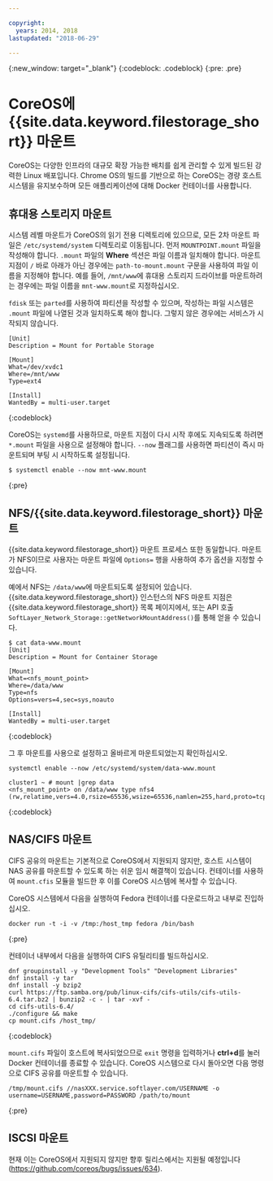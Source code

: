 ```yaml
---

copyright:
  years: 2014, 2018
lastupdated: "2018-06-29"

---
```

{:new_window: target="_blank"}
{:codeblock: .codeblock}
{:pre: .pre}

# CoreOS에 {{site.data.keyword.filestorage_short}} 마운트

CoreOS는 다양한 인프라의 대규모 확장 가능한 배치를 쉽게 관리할 수 있게 빌드된 강력한 Linux 배포입니다. Chrome OS의 빌드를 기반으로 하는 CoreOS는 경량 호스트 시스템을 유지보수하며 모든 애플리케이션에 대해 Docker 컨테이너를 사용합니다.

## 휴대용 스토리지 마운트

시스템 레벨 마운트가 CoreOS의 읽기 전용 디렉토리에 있으므로, 모든 2차 마운트 파일은 `/etc/systemd/system` 디렉토리로 이동됩니다. 먼저 `MOUNTPOINT.mount` 파일을 작성해야 합니다. `.mount` 파일의 **Where** 섹션은 파일 이름과 일치해야 합니다. 마운트 지점이 `/` 바로 아래가 아닌 경우에는 `path-to-mount.mount` 구문을 사용하여 파일 이름을 지정해야 합니다. 예를 들어, `/mnt/www`에 휴대용 스토리지 드라이브를 마운트하려는 경우에는 파일 이름을 `mnt-www.mount`로 지정하십시오. 

`fdisk` 또는 `parted`를 사용하여 파티션을 작성할 수 있으며, 작성하는 파일 시스템은 `.mount` 파일에 나열된 것과 일치하도록 해야 합니다. 그렇지 않은 경우에는 서비스가 시작되지 않습니다. 


```
[Unit]
Description = Mount for Portable Storage

[Mount]
What=/dev/xvdc1
Where=/mnt/www
Type=ext4

[Install]
WantedBy = multi-user.target
```
{:codeblock}


CoreOS는 `systemd`를 사용하므로, 마운트 지점이 다시 시작 후에도 지속되도록 하려면 `*.mount` 파일을 사용으로 설정해야 합니다. `--now` 플래그를 사용하면 파티션이 즉시 마운트되며 부팅 시 시작하도록 설정됩니다. 

```
$ systemctl enable --now mnt-www.mount
```
{:pre}

## NFS/{{site.data.keyword.filestorage_short}} 마운트

{{site.data.keyword.filestorage_short}} 마운트 프로세스 또한 동일합니다. 마운트가 NFS이므로 사용자는 마운트 파일에 `Options=` 행을 사용하여 추가 옵션을 지정할 수 있습니다.  

예에서 NFS는 `/data/www`에 마운트되도록 설정되어 있습니다. {{site.data.keyword.filestorage_short}} 인스턴스의 NFS 마운트 지점은 {{site.data.keyword.filestorage_short}} 목록 페이지에서, 또는 API 호출 `SoftLayer_Network_Storage::getNetworkMountAddress()`를 통해 얻을 수 있습니다. 

```
$ cat data-www.mount
[Unit]
Description = Mount for Container Storage

[Mount]
What=<nfs_mount_point>
Where=/data/www
Type=nfs
Options=vers=4,sec=sys,noauto

[Install]
WantedBy = multi-user.target
```
{:codeblock}

그 후 마운트를 사용으로 설정하고 올바르게 마운트되었는지 확인하십시오. 

```
systemctl enable --now /etc/systemd/system/data-www.mount

cluster1 ~ # mount |grep data
<nfs_mount_point> on /data/www type nfs4 (rw,relatime,vers=4.0,rsize=65536,wsize=65536,namlen=255,hard,proto=tcp,port=0,timeo=600,retrans=2,sec=sys,clientaddr=10.81.x.x,local_lock=none,addr=10.1.x.x)
```
{:codeblock}
 
## NAS/CIFS 마운트

CIFS 공유의 마운트는 기본적으로 CoreOS에서 지원되지 않지만, 호스트 시스템이 NAS 공유를 마운트할 수 있도록 하는 쉬운 임시 해결책이 있습니다. 컨테이너를 사용하여 `mount.cfis` 모듈을 빌드한 후 이를 CoreOS 시스템에 복사할 수 있습니다. 
 
CoreOS 시스템에서 다음을 실행하여 Fedora 컨테이너를 다운로드하고 내부로 진입하십시오. 

```
docker run -t -i -v /tmp:/host_tmp fedora /bin/bash
```
{:pre}
 
컨테이너 내부에서 다음을 실행하여 CIFS 유틸리티를 빌드하십시오. 

```
dnf groupinstall -y "Development Tools" "Development Libraries"
dnf install -y tar
dnf install -y bzip2
curl https://ftp.samba.org/pub/linux-cifs/cifs-utils/cifs-utils-6.4.tar.bz2 | bunzip2 -c - | tar -xvf -
cd cifs-utils-6.4/
./configure && make
cp mount.cifs /host_tmp/
```
{:codeblock}
 
`mount.cifs` 파일이 호스트에 복사되었으므로 `exit` 명령을 입력하거나 **ctrl+d**를 눌러 Docker 컨테이너를 종료할 수 있습니다. CoreOS 시스템으로 다시 돌아오면 다음 명령으로 CIFS 공유를 마운트할 수 있습니다. 
```
/tmp/mount.cifs //nasXXX.service.softlayer.com/USERNAME -o username=USERNAME,password=PASSWORD /path/to/mount
```
{:pre}
 
## ISCSI 마운트

현재 이는 CoreOS에서 지원되지 않지만 향후 릴리스에서는 지원될 예정입니다(https://github.com/coreos/bugs/issues/634).
